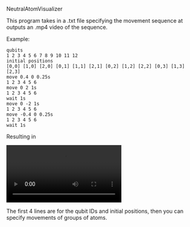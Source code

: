 NeutralAtomVisualizer

This program takes in a .txt file specifying the movement sequence at outputs an .mp4 video of the sequence.

Example:

```
qubits
1 2 3 4 5 6 7 8 9 10 11 12
initial positions
[0,0] [1,0] [2,0] [0,1] [1,1] [2,1] [0,2] [1,2] [2,2] [0,3] [1,3] [2,3]
move 0.4 0 0.25s
1 2 3 4 5 6
move 0 2 1s
1 2 3 4 5 6
wait 1s
move 0 -2 1s
1 2 3 4 5 6
move -0.4 0 0.25s
1 2 3 4 5 6
wait 1s
```

Resulting in

![](output.mp4)

The first 4 lines are for the qubit IDs and initial positions, then you can specify movements of groups of atoms.


